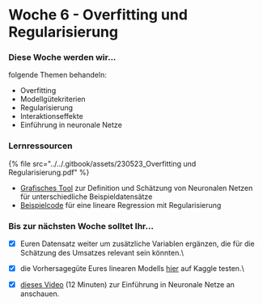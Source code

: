 # Woche 6 - Overfitting und Regularisierung

### Diese Woche werden wir...

folgende Themen behandeln:

* Overfitting
* Modellgütekriterien
* Regularisierung
* Interaktionseffekte
* Einführung in neuronale Netze

### Lernressourcen

{% file src="../../.gitbook/assets/230523_Overfitting und Regularisierung.pdf" %}

* [Grafisches Tool](https://playground.tensorflow.org/) zur Definition und Schätzung von Neuronalen Netzen für unterschiedliche Beispieldatensätze
* [Beispielcode](https://github.com/opencampus-sh/einfuehrung-in-data-science-und-ml/blob/main/Lineare%20Regression/example%20linear%20regression%20with%20regularization.Rmd) für eine lineare Regression mit Regularisierung

### Bis zur nächsten Woche solltet Ihr...

* [x] Euren Datensatz weiter um zusätzliche Variablen ergänzen, die für die Schätzung des Umsatzes relevant sein könnten.\

* [x] die Vorhersagegüte Eures linearen Modells [hier](https://www.kaggle.com/t/a1669b5b1ce74c7a8b02bc440f3129ab) auf Kaggle testen.\

* [x] [dieses Video](https://www.youtube.com/watch?v=GvQwE2OhL8I) (12 Minuten) zur Einführung in Neuronale Netze an anschauen.
